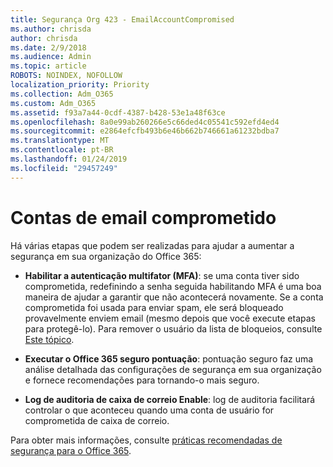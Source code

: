 ```yaml
---
title: Segurança Org 423 - EmailAccountCompromised
ms.author: chrisda
author: chrisda
ms.date: 2/9/2018
ms.audience: Admin
ms.topic: article
ROBOTS: NOINDEX, NOFOLLOW
localization_priority: Priority
ms.collection: Adm_O365
ms.custom: Adm_O365
ms.assetid: f93a7a44-0cdf-4387-b428-53e1a48f63ce
ms.openlocfilehash: 8a0e99ab260266e5c66ded4c05541c592efd4ed4
ms.sourcegitcommit: e2864efcfb493b6e46b662b746661a61232bdba7
ms.translationtype: MT
ms.contentlocale: pt-BR
ms.lasthandoff: 01/24/2019
ms.locfileid: "29457249"
---
```

# <a name="compromised-email-accounts"></a>Contas de email comprometido

Há várias etapas que podem ser realizadas para ajudar a aumentar a segurança em sua organização do Office 365:
  
- **Habilitar a autenticação multifator (MFA)**: se uma conta tiver sido comprometida, redefinindo a senha seguida habilitando MFA é uma boa maneira de ajudar a garantir que não acontecerá novamente. Se a conta comprometida foi usada para enviar spam, ele será bloqueado provavelmente enviem email (mesmo depois que você execute etapas para protegê-lo). Para remover o usuário da lista de bloqueios, consulte [Este tópico](https://technet.microsoft.com/library/ms.exch.eac.actioncenter.aspx).
    
- **Executar o Office 365 seguro pontuação**: pontuação seguro faz uma análise detalhada das configurações de segurança em sua organização e fornece recomendações para tornando-o mais seguro.
    
- **Log de auditoria de caixa de correio Enable**: log de auditoria facilitará controlar o que aconteceu quando uma conta de usuário for comprometida de caixa de correio.
    
Para obter mais informações, consulte [práticas recomendadas de segurança para o Office 365](https://support.office.com/article/9295e396-e53d-49b9-ae9b-0b5828cdedc3.aspx).
  

